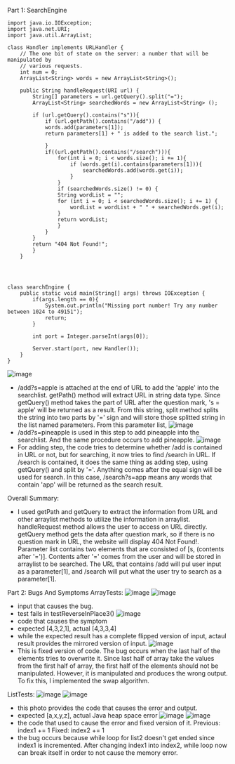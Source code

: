 Part 1: SearchEngine

```
import java.io.IOException;
import java.net.URI;
import java.util.ArrayList;

class Handler implements URLHandler {
    // The one bit of state on the server: a number that will be manipulated by
    // various requests.
    int num = 0;
    ArrayList<String> words = new ArrayList<String>();

    public String handleRequest(URI url) {
        String[] parameters = url.getQuery().split("=");
        ArrayList<String> searchedWords = new ArrayList<String> ();

        if (url.getQuery().contains("s")){
            if (url.getPath().contains("/add")) {
            words.add(parameters[1]);
            return parameters[1] + " is added to the search list.";

            }
            if((url.getPath().contains("/search"))){
                for(int i = 0; i < words.size(); i += 1){
                    if (words.get(i).contains(parameters[1])){
                        searchedWords.add(words.get(i));
                    }
                }
                if (searchedWords.size() != 0) {
                String wordList = "";
                for (int i = 0; i < searchedWords.size(); i += 1) {
                    wordList = wordList + " " + searchedWords.get(i);
                }
                return wordList;
                }
            }
        }
        return "404 Not Found!";
        }
    }




class searchEngine {
    public static void main(String[] args) throws IOException {
        if(args.length == 0){
            System.out.println("Missing port number! Try any number between 1024 to 49151");
            return;
        }

        int port = Integer.parseInt(args[0]);

        Server.start(port, new Handler());
    }
}
```

![image](part1-1.png)

- /add?s=apple is attached at the end of URL to add the 'apple' into the searchlist. getPath() method will extract URL in string data type. Since getQuery() method takes the part of URL after the question mark, 's = apple' will be returned as a result. From this string, split method splits the string into two parts by '=' sign and will store those splitted string in the list named parameters. From this parameter list,
  ![image](part1-2.png)
- /add?s=pineapple is used in this step to add pineapple into the searchlist. And the same procedure occurs to add pineapple.
  ![image](part1-3.png)
- For adding step, the code tries to determine whether /add is contained in URL or not, but for searching, it now tries to find /search in URL. If /search is contained, it does the same thing as adding step, using getQuery() and split by '='. Anything comes after the equal sign will be used for search. In this case, /search?s=app means any words that contain 'app' will be returned as the search result.

Overall Summary:

- I used getPath and getQuery to extract the information from URL and other arraylist methods to utilize the information in arraylist. handleRequest method allows the user to access on URL directly. getQuery method gets the data after question mark, so if there is no question mark in URL, the website will display 404 Not Found!. Parameter list contains two elements that are consisted of [s, (contents after '=')]. Contents after '=' comes from the user and will be stored in arraylist to be searched. The URL that contains /add will pul user input as a parameter[1], and /search will put what the user try to search as a parameter[1].

Part 2: Bugs And Symptoms
ArrayTests:
![image](Part7.png)
![image](part7-1.png)

- input that causes the bug.
- test fails in testReverseInPlace3()
  ![image](part2-code.png)
- code that causes the symptom
- expected [4,3,2,1], actual [4,3,3,4]
- while the expected result has a complete flipped version of input, actaul result provides the mirrored version of input.
  ![image](part2-fixedcode.png)
- This is fixed version of code. The bug occurs when the last half of the elements tries to overwrite it. Since last half of array take the values from the first half of array, the first half of the elements should not be manipulated. However, it is manipulated and produces the wrong output. To fix this, I implemented the swap algorithm.

ListTests:
![image](part4.png)
![image](part4-1.png)

- this photo provides the code that causes the error and output.
- expected [a,x,y,z], actual Java heap space error
  ![image](part4-3.png)
  ![image](part4-4.png)
- the code that used to cause the error and fixed version of it. Previous: index1 += 1
  Fixed: index2 += 1
- the bug occurs because while loop for list2 doesn't get ended since index1 is incremented. After changing index1 into index2, while loop now can break itself in order to not cause the memory error.
